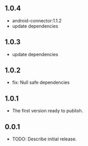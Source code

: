 ## 1.0.4

* android-connector:1.1.2
* update dependencies

## 1.0.3

* update dependencies

## 1.0.2

* fix: Null safe dependencies

## 1.0.1

* The first version ready to publish.

## 0.0.1

* TODO: Describe initial release.
